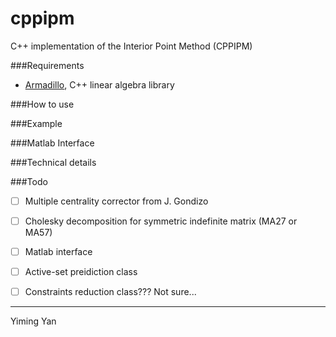 cppipm
=====
C++ implementation of the Interior Point Method (CPPIPM)

###Requirements
* [Armadillo](http://arma.sourceforge.net/), C++ linear algebra library

###How to use

###Example

###Matlab Interface

###Technical details


###Todo
- [ ] Multiple centrality corrector from J. Gondizo
- [ ] Cholesky decomposition for symmetric indefinite matrix (MA27 or MA57)
- [ ] Matlab interface
- [ ] Active-set preidiction class
- [ ] Constraints reduction class??? Not sure...


----
Yiming Yan
